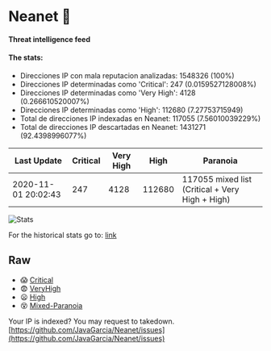 # Neanet :hocho:
#### Threat intelligence feed
#### The stats:

- Direcciones IP con mala reputacion analizadas: 1548326 (100%)
- Direcciones IP determinadas como 'Critical':  247 (0.0159527128008%)
- Direcciones IP determinadas como 'Very High':  4128 (0.266610520007%)
- Direcciones IP determinadas como 'High':  112680 (7.27753715949)
- Total de direcciones IP indexadas en Neanet:  117055 (7.56010039229%)
- Total de direcciones IP descartadas en Neanet:  1431271 (92.4398996077%)

| Last Update | Critical | Very High | High | Paranoia |
| --- | --- | --- | --- | --- |
| 2020-11-01 20:02:43 | 247 | 4128 | 112680 | 117055 mixed list (Critical + Very High + High)|

![Stats](https://docs.google.com/spreadsheets/d/e/2PACX-1vSnaNMIXVabIpDJjufMlzH7poXnshF3mgd8Is1g9ytUEzVsP5my4Trn8f-xkoLLQ38xpL3HtmUexLo6/pubchart?oid=501124687&format=image)

For the historical stats go to: [link](/stats.csv)
## Raw
- :scream: [Critical](https://raw.githubusercontent.com/JavaGarcia/Neanet/master/blacklists/neanet_critical.txt)
- :fearful: [VeryHigh](https://raw.githubusercontent.com/JavaGarcia/Neanet/master/blacklists/neanet_veryHigh.txtt)
- :frowning: [High](https://raw.githubusercontent.com/JavaGarcia/Neanet/master/blacklists/neanet_high.txt)
- :dizzy_face: [Mixed-Paranoia](https://raw.githubusercontent.com/JavaGarcia/Neanet/master/blacklists/neanet_all.txt)


Your IP is indexed? You may request to takedown. [https://github.com/JavaGarcia/Neanet/issues](https://github.com/JavaGarcia/Neanet/issues)









































































































































































































































































































































































































































































































































































































































































































































































































































































































































































































































































































































































































































































































































































































































































































































































































































































































































































































































































































